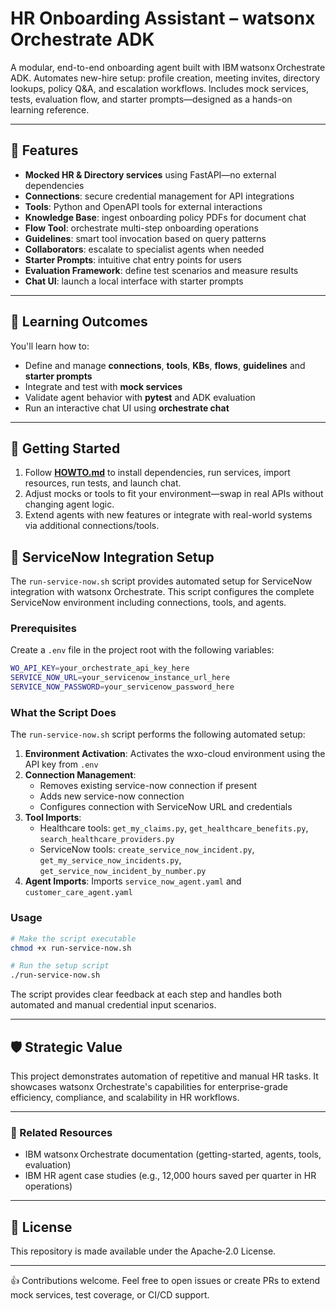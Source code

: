# HR Onboarding Assistant – watsonx Orchestrate ADK

A modular, end-to-end onboarding agent built with IBM watsonx Orchestrate ADK. Automates new-hire setup: profile creation, meeting invites, directory lookups, policy Q&A, and escalation workflows. Includes mock services, tests, evaluation flow, and starter prompts—designed as a hands-on learning reference.

---

## 🚀 Features

- **Mocked HR & Directory services** using FastAPI—no external dependencies  
- **Connections**: secure credential management for API integrations  
- **Tools**: Python and OpenAPI tools for external interactions  
- **Knowledge Base**: ingest onboarding policy PDFs for document chat  
- **Flow Tool**: orchestrate multi-step onboarding operations  
- **Guidelines**: smart tool invocation based on query patterns  
- **Collaborators**: escalate to specialist agents when needed  
- **Starter Prompts**: intuitive chat entry points for users  
- **Evaluation Framework**: define test scenarios and measure results  
- **Chat UI**: launch a local interface with starter prompts

---

## 🧠 Learning Outcomes

You'll learn how to:
- Define and manage **connections**, **tools**, **KBs**, **flows**, **guidelines** and **starter prompts**
- Integrate and test with **mock services**
- Validate agent behavior with **pytest** and ADK evaluation
- Run an interactive chat UI using **orchestrate chat**

---

## 📌 Getting Started

1. Follow **[HOWTO.md](HOWTO.md)** to install dependencies, run services, import resources, run tests, and launch chat.
2. Adjust mocks or tools to fit your environment—swap in real APIs without changing agent logic.
3. Extend agents with new features or integrate with real-world systems via additional connections/tools.

## 🔧 ServiceNow Integration Setup

The `run-service-now.sh` script provides automated setup for ServiceNow integration with watsonx Orchestrate. This script configures the complete ServiceNow environment including connections, tools, and agents.

### Prerequisites

Create a `.env` file in the project root with the following variables:
```bash
WO_API_KEY=your_orchestrate_api_key_here
SERVICE_NOW_URL=your_servicenow_instance_url_here
SERVICE_NOW_PASSWORD=your_servicenow_password_here
```

### What the Script Does

The `run-service-now.sh` script performs the following automated setup:

1. **Environment Activation**: Activates the wxo-cloud environment using the API key from `.env`
2. **Connection Management**: 
   - Removes existing service-now connection if present
   - Adds new service-now connection
   - Configures connection with ServiceNow URL and credentials
3. **Tool Imports**:
   - Healthcare tools: `get_my_claims.py`, `get_healthcare_benefits.py`, `search_healthcare_providers.py`
   - ServiceNow tools: `create_service_now_incident.py`, `get_my_service_now_incidents.py`, `get_service_now_incident_by_number.py`
4. **Agent Imports**: Imports `service_now_agent.yaml` and `customer_care_agent.yaml`

### Usage

```bash
# Make the script executable
chmod +x run-service-now.sh

# Run the setup script
./run-service-now.sh
```

The script provides clear feedback at each step and handles both automated and manual credential input scenarios.

---

## 🛡️ Strategic Value

This project demonstrates automation of repetitive and manual HR tasks. It showcases watsonx Orchestrate's capabilities for enterprise-grade efficiency, compliance, and scalability in HR workflows.

---

### 🔗 Related Resources

- IBM watsonx Orchestrate documentation (getting-started, agents, tools, evaluation)  
- IBM HR agent case studies (e.g., 12,000 hours saved per quarter in HR operations)

---

## 📝 License

This repository is made available under the Apache‑2.0 License.

---

👍 Contributions welcome. Feel free to open issues or create PRs to extend mock services, test coverage, or CI/CD support.